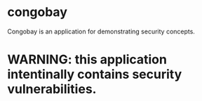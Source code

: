 # congobay
Congobay is an application for demonstrating security concepts.

# WARNING: this application intentinally contains security vulnerabilities.